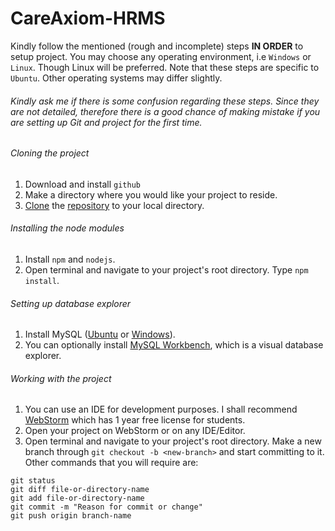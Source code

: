 # CareAxiom-HRMS
Kindly follow the mentioned (rough and incomplete) steps **IN ORDER** to setup project. You may choose any operating environment, i.e `Windows` or `Linux`. Though Linux will be preferred. Note that these steps are specific to `Ubuntu`. Other operating systems may differ slightly.

###### Kindly ask me if there is some confusion regarding these steps. Since they are not detailed, therefore there is a good chance of making mistake if you are setting up Git and project for the first time.

###### Cloning the project
1) Download and install `github` <br />
2) Make a directory where you would like your project to reside. <br />
3) [Clone](https://help.github.com/articles/cloning-a-repository/) the [repository](https://github.com/khanshab003/CareAxiom-HRMS) to your local directory. <br />

###### Installing the node modules
1) Install `npm` and `nodejs`. <br />
2) Open terminal and navigate to your project's root directory. Type `npm install`. <br />

###### Setting up database explorer
1) Install MySQL ([Ubuntu](https://www.linode.com/docs/databases/mysql/install-mysql-on-ubuntu-14-04) or [Windows](https://corlewsolutions.com/articles/article-21-how-to-install-mysql-server-5-6-on-windows-7-development-machine)). <br />
2) You can optionally install [MySQL Workbench](https://dev.mysql.com/downloads/workbench/), which is a visual database explorer. <br />

###### Working with the project
1) You can use an IDE for development purposes. I shall recommend [WebStorm](https://www.jetbrains.com/student/) which has 1 year free license for students. <br />
2) Open your project on WebStorm or on any IDE/Editor. <br />
3) Open terminal and navigate to your project's root directory. Make a new branch through `git checkout -b <new-branch>` and start committing to it. Other commands that you will require are: <br />
  ```
  git status
  git diff file-or-directory-name
  git add file-or-directory-name
  git commit -m "Reason for commit or change"
  git push origin branch-name
  ```
